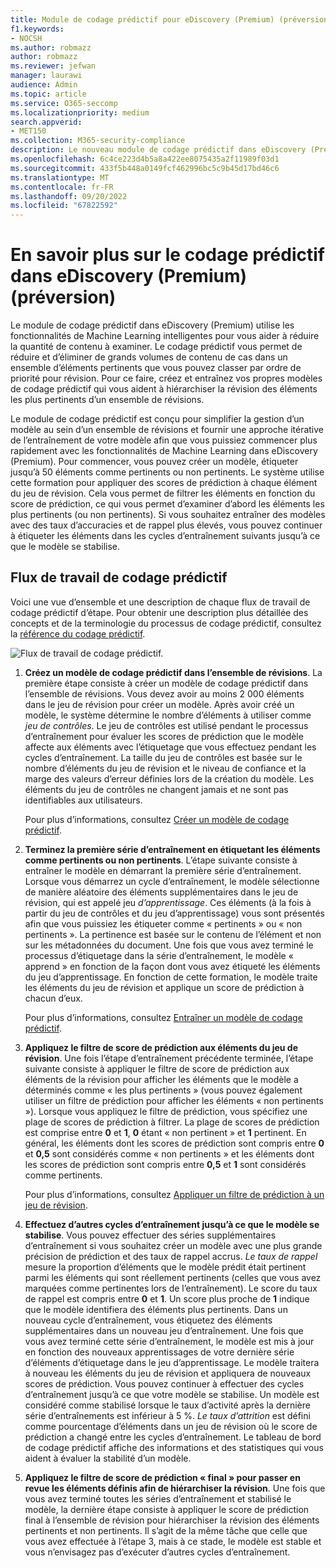 ```yaml
---
title: Module de codage prédictif pour eDiscovery (Premium) (préversion)
f1.keywords:
- NOCSH
ms.author: robmazz
author: robmazz
ms.reviewer: jefwan
manager: laurawi
audience: Admin
ms.topic: article
ms.service: O365-seccomp
ms.localizationpriority: medium
search.appverid:
- MET150
ms.collection: M365-security-compliance
description: Le nouveau module de codage prédictif dans eDiscovery (Premium) utilise le Machine Learning pour analyser les éléments d’un ensemble de révisions afin de déterminer les éléments pertinents pour votre cas ou votre investigation.
ms.openlocfilehash: 6c4ce223d4b5a8a422ee8075435a2f11989f03d1
ms.sourcegitcommit: 433f5b448a0149fcf462996bc5c9b45d17bd46c6
ms.translationtype: MT
ms.contentlocale: fr-FR
ms.lasthandoff: 09/20/2022
ms.locfileid: "67822592"
---
```

# <a name="learn-about-predictive-coding-in-ediscovery-premium-preview"></a>En savoir plus sur le codage prédictif dans eDiscovery (Premium) (préversion)

Le module de codage prédictif dans eDiscovery (Premium) utilise les fonctionnalités de Machine Learning intelligentes pour vous aider à réduire la quantité de contenu à examiner. Le codage prédictif vous permet de réduire et d’éliminer de grands volumes de contenu de cas dans un ensemble d’éléments pertinents que vous pouvez classer par ordre de priorité pour révision. Pour ce faire, créez et entraînez vos propres modèles de codage prédictif qui vous aident à hiérarchiser la révision des éléments les plus pertinents d’un ensemble de révisions.

Le module de codage prédictif est conçu pour simplifier la gestion d’un modèle au sein d’un ensemble de révisions et fournir une approche itérative de l’entraînement de votre modèle afin que vous puissiez commencer plus rapidement avec les fonctionnalités de Machine Learning dans eDiscovery (Premium). Pour commencer, vous pouvez créer un modèle, étiqueter jusqu’à 50 éléments comme pertinents ou non pertinents. Le système utilise cette formation pour appliquer des scores de prédiction à chaque élément du jeu de révision. Cela vous permet de filtrer les éléments en fonction du score de prédiction, ce qui vous permet d’examiner d’abord les éléments les plus pertinents (ou non pertinents). Si vous souhaitez entraîner des modèles avec des taux d’accuracies et de rappel plus élevés, vous pouvez continuer à étiqueter les éléments dans les cycles d’entraînement suivants jusqu’à ce que le modèle se stabilise.  

## <a name="the-predictive-coding-workflow"></a>Flux de travail de codage prédictif

Voici une vue d’ensemble et une description de chaque flux de travail de codage prédictif d’étape. Pour obtenir une description plus détaillée des concepts et de la terminologie du processus de codage prédictif, consultez la [référence du codage prédictif](predictive-coding-reference.md).

![Flux de travail de codage prédictif.](..\media\PredictiveCodingWorkflow.png)

1. **Créez un modèle de codage prédictif dans l’ensemble de révisions**. La première étape consiste à créer un modèle de codage prédictif dans l’ensemble de révisions. Vous devez avoir au moins 2 000 éléments dans le jeu de révision pour créer un modèle. Après avoir créé un modèle, le système détermine le nombre d’éléments à utiliser comme *jeu de contrôles*. Le jeu de contrôles est utilisé pendant le processus d’entraînement pour évaluer les scores de prédiction que le modèle affecte aux éléments avec l’étiquetage que vous effectuez pendant les cycles d’entraînement. La taille du jeu de contrôles est basée sur le nombre d’éléments du jeu de révision et le niveau de confiance et la marge des valeurs d’erreur définies lors de la création du modèle. Les éléments du jeu de contrôles ne changent jamais et ne sont pas identifiables aux utilisateurs.

   Pour plus d’informations, consultez [Créer un modèle de codage prédictif](predictive-coding-create-model.md).

2. **Terminez la première série d’entraînement en étiquetant les éléments comme pertinents ou non pertinents**. L’étape suivante consiste à entraîner le modèle en démarrant la première série d’entraînement. Lorsque vous démarrez un cycle d’entraînement, le modèle sélectionne de manière aléatoire des éléments supplémentaires dans le jeu de révision, qui est appelé jeu *d’apprentissage*. Ces éléments (à la fois à partir du jeu de contrôles et du jeu d’apprentissage) vous sont présentés afin que vous puissiez les étiqueter comme « pertinents » ou « non pertinents ». La pertinence est basée sur le contenu de l’élément et non sur les métadonnées du document. Une fois que vous avez terminé le processus d’étiquetage dans la série d’entraînement, le modèle « apprend » en fonction de la façon dont vous avez étiqueté les éléments du jeu d’apprentissage. En fonction de cette formation, le modèle traite les éléments du jeu de révision et applique un score de prédiction à chacun d’eux.

   Pour plus d’informations, consultez [Entraîner un modèle de codage prédictif](predictive-coding-train-model.md).

3. **Appliquez le filtre de score de prédiction aux éléments du jeu de révision**. Une fois l’étape d’entraînement précédente terminée, l’étape suivante consiste à appliquer le filtre de score de prédiction aux éléments de la révision pour afficher les éléments que le modèle a déterminés comme « les plus pertinents » (vous pouvez également utiliser un filtre de prédiction pour afficher les éléments « non pertinents »). Lorsque vous appliquez le filtre de prédiction, vous spécifiez une plage de scores de prédiction à filtrer. La plage de scores de prédiction est comprise entre **0** et **1**, **0** étant « non pertinent » et **1** pertinent. En général, les éléments dont les scores de prédiction sont compris entre **0** et **0,5** sont considérés comme « non pertinents » et les éléments dont les scores de prédiction sont compris entre **0,5** et **1** sont considérés comme pertinents.

   Pour plus d’informations, consultez [Appliquer un filtre de prédiction à un jeu de révision](predictive-coding-apply-prediction-filter.md).

4. **Effectuez d’autres cycles d’entraînement jusqu’à ce que le modèle se stabilise**. Vous pouvez effectuer des séries supplémentaires d’entraînement si vous souhaitez créer un modèle avec une plus grande précision de prédiction et des taux de rappel accrus. *Le taux de rappel* mesure la proportion d’éléments que le modèle prédit était pertinent parmi les éléments qui sont réellement pertinents (celles que vous avez marquées comme pertinentes lors de l’entraînement). Le score du taux de rappel est compris entre **0** et **1**. Un score plus proche de **1** indique que le modèle identifiera des éléments plus pertinents. Dans un nouveau cycle d’entraînement, vous étiquetez des éléments supplémentaires dans un nouveau jeu d’entraînement. Une fois que vous avez terminé cette série d’entraînement, le modèle est mis à jour en fonction des nouveaux apprentissages de votre dernière série d’éléments d’étiquetage dans le jeu d’apprentissage. Le modèle traitera à nouveau les éléments du jeu de révision et appliquera de nouveaux scores de prédiction. Vous pouvez continuer à effectuer des cycles d’entraînement jusqu’à ce que votre modèle se stabilise. Un modèle est considéré comme stabilisé lorsque le taux d’activité après la dernière série d’entraînements est inférieur à 5 %. *Le taux d’attrition* est défini comme pourcentage d’éléments dans un jeu de révision où le score de prédiction a changé entre les cycles d’entraînement. Le tableau de bord de codage prédictif affiche des informations et des statistiques qui vous aident à évaluer la stabilité d’un modèle.

5. **Appliquez le filtre de score de prédiction « final » pour passer en revue les éléments définis afin de hiérarchiser la révision**. Une fois que vous avez terminé toutes les séries d’entraînement et stabilisé le modèle, la dernière étape consiste à appliquer le score de prédiction final à l’ensemble de révision pour hiérarchiser la révision des éléments pertinents et non pertinents. Il s’agit de la même tâche que celle que vous avez effectuée à l’étape 3, mais à ce stade, le modèle est stable et vous n’envisagez pas d’exécuter d’autres cycles d’entraînement.
